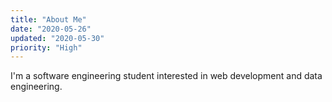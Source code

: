 ```yaml
---
title: "About Me"
date: "2020-05-26"
updated: "2020-05-30"
priority: "High"
---
```




I'm a software engineering student interested in web development and data engineering.
